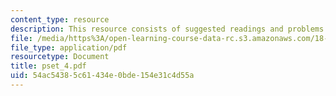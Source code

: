 ```yaml
---
content_type: resource
description: This resource consists of suggested readings and problems.
file: /media/https%3A/open-learning-course-data-rc.s3.amazonaws.com/18-385j-nonlinear-dynamics-and-chaos-fall-2004/54ac54385c61434e0bde154e31c4d55a_pset_4.pdf
file_type: application/pdf
resourcetype: Document
title: pset_4.pdf
uid: 54ac5438-5c61-434e-0bde-154e31c4d55a
---
```

